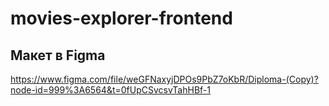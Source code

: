# movies-explorer-frontend

## Макет в Figma
https://www.figma.com/file/weGFNaxyjDPOs9PbZ7oKbR/Diploma-(Copy)?node-id=999%3A6564&t=0fUpCSvcsvTahHBf-1